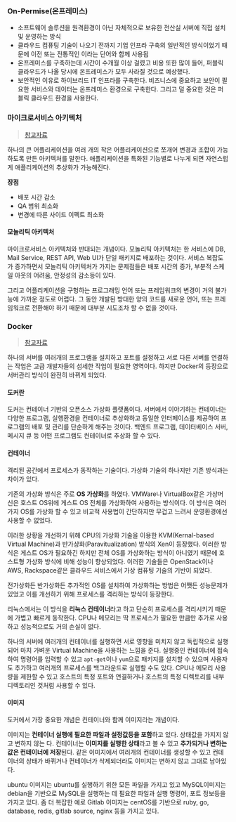 ### On-Permise(온프레미스)
- 소프트웨어 솔루션을 원격환경이 아닌 자체적으로 보유한 전산실 서버에 직접 설치 및 운영하는 방식
- 클라우드 컴퓨팅 기술이 나오기 전까지 기업 인프라 구축의 일반적인 방식이었기 때문에 이전 또는 전통적인 이라는 단어와 함께 사용됨
- 온프레미스를 구축하는데 시간이 수개월 이상 걸렸고 비용 또한 많이 들어, 퍼블릭 클라우드가 나올 당시에 온프레미스가 모두 사라질 것으로 예상했다.
- 보안적인 이유로 하이브리드 IT 인프라를 구축한다. 비즈니스에 중요하고 보안이 필요한 서비스와 데이터는 온프레미스 환경으로 구축한다. 그리고 덜 중요한 것은 퍼블릭 클라우드 환경을 사용한다.

### 마이크로서비스 아키텍처
> [참고자료](http://guruble.com/%EB%A7%88%EC%9D%B4%ED%81%AC%EB%A1%9C%EC%84%9C%EB%B9%84%EC%8A%A4microservice-%EC%95%84%ED%82%A4%ED%85%8D%EC%B2%98-%EA%B7%B8%EA%B2%83%EC%9D%B4-%EB%AD%A3%EC%9D%B4-%EC%A4%91%ED%97%8C%EB%94%94/)

하나의 큰 어플리케이션을 여러 개의 작은 어플리케이션으로 쪼개어 변경과 조합이 가능하도록 만든 아키텍처를 말한다. 애플리케이션을 특화된 기능별로 나누게 되면 자연스럽게 애플리케이션의 추상화가 가능해진다.

**장점**
- 배포 시간 감소
- QA 범위 최소화
- 변경에 따른 사이드 이펙트 최소화

#### 모놀리틱 아키텍처
마이크로서비스 아키텍처와 반대되는 개념이다. 모놀리틱 아키텍처는 한 서비스에 DB, Mail Service, REST API, Web UI가 단일 패키지로 배포하는 것이다. 서비스 복잡도가 증가하면서 모놀리틱 아키텍처가 가지는 문제점들은 배포 시간의 증가, 부분적 스케일 아웃의 어려움, 안정성의 감소등이 있다.

그리고 어플리케이션을 구헝하는 프로그래밍 언어 또는 프레임워크의 변경이 거의 불가능에 가까운 정도로 어렵다. 그 동안 개발된 방대한 양의 코드를 새로운 언어, 또는 프레임워크로 전환해야 하기 때문에 대부분 시도조차 할 수 없을 것이다.

### Docker
> [참고자료](https://subicura.com/2017/01/19/docker-guide-for-beginners-1.html)

하나의 서버를 여러개의 프로그램을 설치하고 포트를 설정하고 서로 다른 서버를 연결하는 작업은 고급 개발자들의 섬세한 작업이 필요한 영역이다. 하지만 Docker의 등장으로 서버관리 방식이 완전히 바뀌게 되었다.

#### 도커란
도커는 컨테이너 기반의 오픈소스 가상화 플랫폼이다. 서버에서 이야기하는 컨테이너는 다양한 프로그램, 실행환경을 컨테이너로 추상화하고 동일한 인터페이스를 제공하여 프로그램의 배포 및 관리를 단순하게 해주는 것이다. 백엔드 프로그램, 데이터베이스 서버, 메시지 큐 등 어떤 프로그램도 컨테이너로 추상화 할 수 있다.

#### 컨테이너
격리된 공간에서 프로세스가 동작하는 기술이다. 가상화 기술의 하나지만 기존 방식과는 차이가 있다.

기존의 가상화 방식은 주로 **OS 가상화**를 하였다. VMWare나 VirtualBox같은 가상머신은 호스트 OS위에 게스트 OS 전체를 가상화하여 사용하는 방식이다. 이 방식은 여러가지 OS를 가상화 할 수 있고 비교적 사용법이 간단하지만 무겁고 느려서 운영환경에선 사용할 수 없었다.

이러한 상황을 개선하기 위해 CPU의 가상화 기술을 이용한 KVM(Kernal-based Virtual Machine)과 반가상화(Paravitualization) 방식의 Xen이 등장했다. 이러한 방식은 게스트 OS가 필요하긴 하지만 전체 OS를 가상화하는 방식이 아니였기 때문에 호스트형 가상화 방식에 비해 성능이 향상되었다. 이러한  기술들은 OpenStack이나 AWS, Rackspace같은 클라우드 서비스에서 가상 컴퓨팅 기술의 기반이 되었다.

전가상화든 반가상화든 추가적인 OS를 설치하여 가상화하는 방법은 어쨋든 성능문제가 있었고 이를 개선하기 위해 프로세스를 격리하는 방식이 등장한다.

리눅스에서는 이 방식을 **리눅스 컨테이너**라고 하고 단순히 프로세스를 격리시키기 때문에 가볍고 빠르게 동작한다. CPU나 메모리는 딱 프로세스가 필요한 만큼만 추가로 사용하고 성능적으로도 거의 손실이 없다.

하나의 서버에 여러개의 컨테이너를 실행하면 서로 영향을 미치지 않고 독립적으로 실행되어 마치 가벼운 Virtual Machine을 사용하는 느낌을 준다. 실행중인 컨테이너에 접속하여 명령어를 입력할 수 있고 `apt-get`이나 `yum`으로 패키지를 설치할 수 있으며 사용자도 추가하고 여러개의 프로세스를 백그라운드로 실행할 수도 있다. CPU나 메모리 사용량을 제한할 수 있고 호스트의 특정 포트와 연결하거나 호스트의 특정 디렉토리를 내부 디렉토리인 것처럼 사용할 수 있다.

#### 이미지
도커에서 가장 중요한 개념은 컨테이너와 함께 이미지라는 개념이다.

이미지는 **컨테이너 실행에 필요한 파일과 설정값등을 포함**하고 있다. 상태값을 가지지 않고 변하지 않는 다. 컨테이너는 **이미지를 실행한 상태**라고 볼 수 있고 **추가되거나 변하는 값은 컨테이너에 저장**된다. 같은 이미지에서 여러개의 컨테이너를 생성할 수 있고 컨테이너의 상태가 바뀌거나 컨테이너가 삭제되더라도 이미지는 변하지 않고 그대로 남아있다.

ubuntu 이미지는 ubuntu를 실행하기 위한 모든 파일을 가지고 있고 MySQL이미지는 debian을 기반으로 MySQL을 실행하는 데 필요한 파일과 실행 명령어, 포트 정보등을 가지고 있다. 좀 더 복잡한 예로 Gitlab 이미지는 centOS를 기반으로 ruby, go, database, redis, gitlab source, nginx 등을 가지고 있다.

